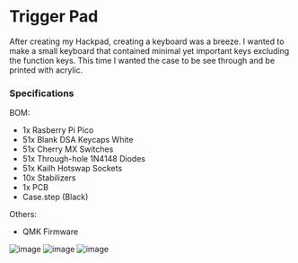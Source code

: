 # Trigger Pad

After creating my Hackpad, creating a keyboard was a breeze. I wanted to make a small keyboard that contained minimal yet important keys excluding the function keys. This time I wanted the case to be see through and be printed with acrylic.

### Specifications

BOM: 
- 1x Rasberry Pi Pico
- 51x Blank DSA Keycaps White
- 51x Cherry MX Switches
- 51x Through-hole 1N4148 Diodes
- 51x Kailh Hotswap Sockets
- 10x Stabilizers
- 1x PCB
- Case.step  (Black)

Others:
- QMK Firmware




![image](https://hc-cdn.hel1.your-objectstorage.com/s/v3/3420793e667790af1de5eb5a70397740f3333779_screenshot_2025-03-16_195925.png) ![image](https://hc-cdn.hel1.your-objectstorage.com/s/v3/3c369807817218ae78f3a180abeb701f827d3d02_screenshot_2025-03-02_151105.png)  ![image](https://hc-cdn.hel1.your-objectstorage.com/s/v3/a9e9b4dea7f7e0618e01ce1717675127e309796b_screenshot_2025-03-01_184814.png) 


